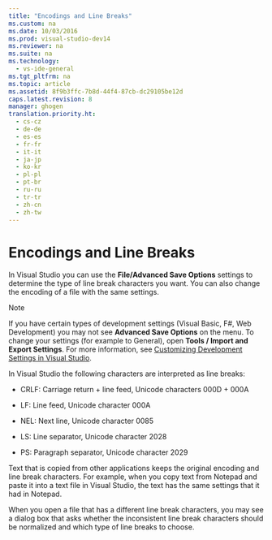 ```yaml
---
title: "Encodings and Line Breaks"
ms.custom: na
ms.date: 10/03/2016
ms.prod: visual-studio-dev14
ms.reviewer: na
ms.suite: na
ms.technology: 
  - vs-ide-general
ms.tgt_pltfrm: na
ms.topic: article
ms.assetid: 8f9b3ffc-7b8d-44f4-87cb-dc29105be12d
caps.latest.revision: 8
manager: ghogen
translation.priority.ht: 
  - cs-cz
  - de-de
  - es-es
  - fr-fr
  - it-it
  - ja-jp
  - ko-kr
  - pl-pl
  - pt-br
  - ru-ru
  - tr-tr
  - zh-cn
  - zh-tw
---
```

# Encodings and Line Breaks
In Visual Studio you can use the **File/Advanced Save Options** settings to determine the type of line break characters you want. You can also change the encoding of a file with the same settings.  
  
> [!NOTE]
>  If you have certain types of development settings (Visual Basic, F#, Web Development) you may not see **Advanced Save Options** on the menu. To change your settings (for example to General), open **Tools / Import and Export Settings**. For more information, see [Customizing Development Settings in Visual Studio](assetId:///22c4debb-4e31-47a8-8f19-16f328d7dcd3).  
  
 In Visual Studio the following characters are interpreted as line breaks:  
  
-   CRLF: Carriage return + line feed, Unicode characters 000D + 000A  
  
-   LF: Line feed, Unicode character 000A  
  
-   NEL: Next line, Unicode character 0085  
  
-   LS: Line separator, Unicode character 2028  
  
-   PS: Paragraph separator, Unicode character 2029  
  
 Text that is copied from other applications keeps the original encoding and line break characters. For example, when you copy text from Notepad and paste it into a text file in Visual Studio, the text has the same settings that it had in Notepad.  
  
 When you open a file that has a different line break characters, you may see a dialog box that asks whether the inconsistent line break characters should be normalized and which type of line breaks to choose.